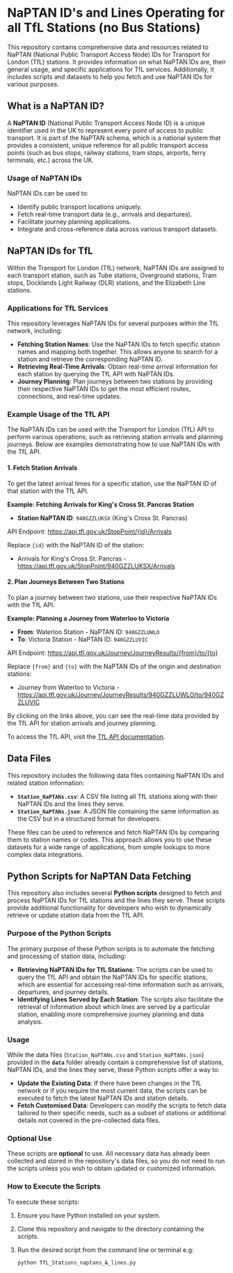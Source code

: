 # NaPTAN ID's and Lines Operating for all TfL Stations (no Bus Stations)
This repository contains comprehensive data and resources related to NaPTAN (National Public Transport Access Node) IDs for Transport for London (TfL) stations. It provides information on what NaPTAN IDs are, their general usage, and specific applications for TfL services. Additionally, it includes scripts and datasets to help you fetch and use NaPTAN IDs for various purposes.

## What is a NaPTAN ID?

A **NaPTAN ID** (National Public Transport Access Node ID) is a unique identifier used in the UK to represent every point of access to public transport. It is part of the NaPTAN schema, which is a national system that provides a consistent, unique reference for all public transport access points (such as bus stops, railway stations, tram stops, airports, ferry terminals, etc.) across the UK.

### Usage of NaPTAN IDs

NaPTAN IDs can be used to:

- Identify public transport locations uniquely.
- Fetch real-time transport data (e.g., arrivals and departures).
- Facilitate journey planning applications.
- Integrate and cross-reference data across various transport datasets.

## NaPTAN IDs for TfL

Within the Transport for London (TfL) network, NaPTAN IDs are assigned to each transport station, such as Tube stations, Overground stations, Tram stops, Docklands Light Railway (DLR) stations, and the Elizabeth Line stations.

### Applications for TfL Services

This repository leverages NaPTAN IDs for several purposes within the TfL network, including:

- **Fetching Station Names**: Use the NaPTAN IDs to fetch specific station names and mapping both together. This allows anyone to search for a station and retrieve the corresponding NaPTAN ID.
- **Retrieving Real-Time Arrivals**: Obtain real-time arrival information for each station by querying the TfL API with NaPTAN IDs.
- **Journey Planning**: Plan journeys between two stations by providing their respective NaPTAN IDs to get the most efficient routes, connections, and real-time updates.

### Example Usage of the TfL API

The NaPTAN IDs can be used with the Transport for London (TfL) API to perform various operations, such as retrieving station arrivals and planning journeys. Below are examples demonstrating how to use NaPTAN IDs with the TfL API.

#### 1. Fetch Station Arrivals

To get the latest arrival times for a specific station, use the NaPTAN ID of that station with the TfL API. 

**Example: Fetching Arrivals for King's Cross St. Pancras Station**

- **Station NaPTAN ID**: `940GZZLUKSX` (King's Cross St. Pancras)

API Endpoint: https://api.tfl.gov.uk/StopPoint/{id}/Arrivals

Replace `{id}` with the NaPTAN ID of the station:

- Arrivals for King's Cross St. Pancras - https://api.tfl.gov.uk/StopPoint/940GZZLUKSX/Arrivals

#### 2. Plan Journeys Between Two Stations

To plan a journey between two stations, use their respective NaPTAN IDs with the TfL API. 

**Example: Planning a Journey from Waterloo to Victoria**

- **From**: Waterloo Station - NaPTAN ID: `940GZZLUWLO`
- **To**: Victoria Station - NaPTAN ID: `940GZZLUVIC`

API Endpoint: https://api.tfl.gov.uk/Journey/JourneyResults/{from}/to/{to}

Replace `{from}` and `{to}` with the NaPTAN IDs of the origin and destination stations:

- Journey from Waterloo to Victoria - https://api.tfl.gov.uk/Journey/JourneyResults/940GZZLUWLO/to/940GZZLUVIC

By clicking on the links above, you can see the real-time data provided by the TfL API for station arrivals and journey planning.

To access the TfL API, visit the [TfL API documentation](https://api.tfl.gov.uk/).

## Data Files

This repository includes the following data files containing NaPTAN IDs and related station information:

- **`Station_NaPTANs.csv`**: A CSV file listing all TfL stations along with their NaPTAN IDs and the lines they serve.
- **`Station_NaPTANs.json`**: A JSON file containing the same information as the CSV but in a structured format for developers.

These files can be used to reference and fetch NaPTAN IDs by comparing them to station names or codes. This approach allows you to use these datasets for a wide range of applications, from simple lookups to more complex data integrations.

## Python Scripts for NaPTAN Data Fetching

This repository also includes several **Python scripts** designed to fetch and process NaPTAN IDs for TfL stations and the lines they serve. These scripts provide additional functionality for developers who wish to dynamically retrieve or update station data from the TfL API.

### Purpose of the Python Scripts

The primary purpose of these Python scripts is to automate the fetching and processing of station data, including:

- **Retrieving NaPTAN IDs for TfL Stations**: The scripts can be used to query the TfL API and obtain the NaPTAN IDs for specific stations, which are essential for accessing real-time information such as arrivals, departures, and journey details.
- **Identifying Lines Served by Each Station**: The scripts also facilitate the retrieval of information about which lines are served by a particular station, enabling more comprehensive journey planning and data analysis.

### Usage

While the data files (`Station_NaPTANs.csv` and `Station_NaPTANs.json`) provided in the **`data`** folder already contain a comprehensive list of stations, NaPTAN IDs, and the lines they serve, these Python scripts offer a way to:

- **Update the Existing Data**: If there have been changes in the TfL network or if you require the most current data, the scripts can be executed to fetch the latest NaPTAN IDs and station details.
- **Fetch Customised Data**: Developers can modify the scripts to fetch data tailored to their specific needs, such as a subset of stations or additional details not covered in the pre-collected data files.

### Optional Use

These scripts are **optional** to use. All necessary data has already been collected and stored in the repository's data files, so you do not need to run the scripts unless you wish to obtain updated or customized information. 

### How to Execute the Scripts

To execute these scripts:

1. Ensure you have Python installed on your system.
2. Clone this repository and navigate to the directory containing the scripts.
3. Run the desired script from the command line or terminal e.g:

   ```sh
   python TfL_Stations_naptans_&_lines.py
